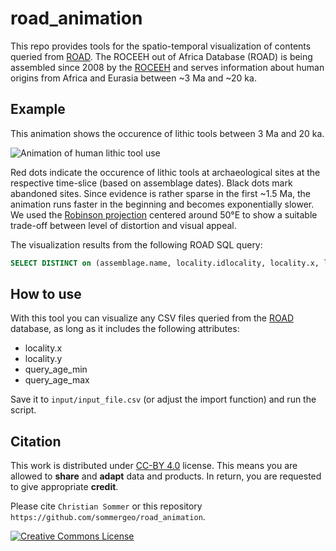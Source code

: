 # road_animation
 This repo provides tools for the spatio-temporal visualization of contents queried from <a href="http://www.roceeh.uni-tuebingen.de/roadweb/smarty_road_simple_search.php" target="_blank">ROAD</a>. The ROCEEH out of Africa Database (ROAD) is being assembled since 2008 by the <a href="http://www.roceeh.net" target="_blank">ROCEEH</a> and serves information about human origins from Africa and Eurasia between ~3 Ma and ~20 ka. 

## Example
 This animation shows the occurence of lithic tools between 3 Ma and 20 ka. 
 
 ![Animation of human lithic tool use](/output/road_animation.gif)
 
 Red dots indicate the occurence of lithic tools at archaeological sites at the respective time-slice (based on assemblage dates). Black dots mark abandoned sites. Since evidence is rather sparse in the first ~1.5 Ma, the animation runs faster in the beginning and becomes exponentially slower. 
 We used the <a href="https://geography.wisc.edu/maplibrary/the-robinson-projection/" target="_blank">Robinson projection</a> centered around 50°E to show a suitable trade-off between level of distortion and visual appeal. 

 The visualization results from the following ROAD SQL query:  
  ```sql
 SELECT DISTINCT on (assemblage.name, locality.idlocality, locality.x, locality.y, query_age_min, query_age_max, age_comments) assemblage.name, locality.idlocality, locality.x, locality.y, query_age_min, query_age_max, age_comments FROM assemblage, locality,all_age(0,3000000) as (locality varchar,assemblage int, assemblage_name varchar,query_age_min int, query_age_max int, age_comments varchar) WHERE ((locality.idlocality = assemblage.locality_idlocality and (assemblage.category ilike '%raw material%' or assemblage.category ilike '%technology%' or assemblage.category ilike '%typology%')) and locality = assemblage.locality_idlocality and assemblage = assemblage.idassemblage) ORDER BY locality.idlocality
 ``` 

## How to use
 With this tool you can visualize any CSV files queried from the <a href="http://www.roceeh.uni-tuebingen.de/roadweb/smarty_road_simple_search.php" target="_blank">ROAD</a> database, as long as it includes the following attributes:
* locality.x
* locality.y
* query_age_min
* query_age_max

Save it to `input/input_file.csv` (or adjust the import function) and run the script.


## Citation
This work is distributed under <a href="https://creativecommons.org/licenses/by/4.0/" target="_blank">CC-BY 4.0</a> license. This means you are allowed to **share** and **adapt** data and products. In return, you are requested to give appropriate **credit**.

Please cite `Christian Sommer` or this repository `https://github.com/sommergeo/road_animation`.

<a rel="license" href="http://creativecommons.org/licenses/by/4.0/"><img alt="Creative Commons License" style="border-width:0" src="https://i.creativecommons.org/l/by/4.0/88x31.png" /></a>